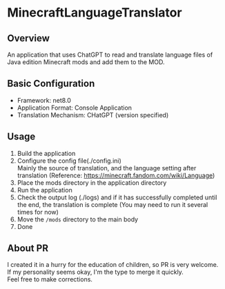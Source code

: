 # MinecraftLanguageTranslator

## Overview

An application that uses ChatGPT to read and translate language files of Java edition Minecraft mods and add them to the MOD.

## Basic Configuration

  - Framework: net8.0
  - Application Format: Console Application
  - Translation Mechanism: CHatGPT (version specified)

## Usage

1. Build the application
1. Configure the config file(./config.ini)<br/>
  Mainly the source of translation, and the language setting after translation (Reference: https://minecraft.fandom.com/wiki/Language)
1. Place the mods directory in the application directory
1. Run the application
1. Check the output log (./logs) and if it has successfully completed until the end, the translation is complete (You may need to run it several times for now)
1. Move the `/mods` directory to the main body
1. Done

## About PR

I created it in a hurry for the education of children, so PR is very welcome.<br/>
If my personality seems okay, I'm the type to merge it quickly.<br/>
Feel free to make corrections.
